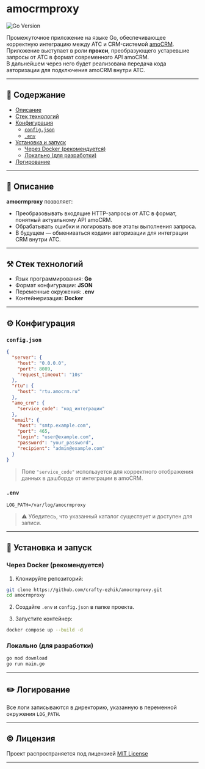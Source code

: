 # amocrmproxy
![Go Version](https://img.shields.io/badge/go%20version-%3E=1.24-61CFDD.svg?style=flat-square)

Промежуточное приложение на языке Go, обеспечивающее корректную интеграцию между АТС и CRM-системой [amoCRM](https://www.amocrm.ru/).  
Приложение выступает в роли **прокси**, преобразующего устаревшие запросы от АТС в формат современного API amoCRM.  
В дальнейшем через него будет реализована передача кода авторизации для подключения amoCRM внутри АТС.

---

## 📖 Содержание

- [Описание](#описание)
- [Стек технологий](#стек-технологий)
- [Конфигурация](#конфигурация)
    - [`config.json`](#configjson)
    - [`.env`](#env)
- [Установка и запуск](#установка-и-запуск)
    - [Через Docker (рекомендуется)](#через-docker-рекомендуется)
    - [Локально (для разработки)](#локально-для-разработки)
- [Логирование](#логирование)

---

## 📝 Описание

**amocrmproxy** позволяет:
- Преобразовывать входящие HTTP-запросы от АТС в формат, понятный актуальному API amoCRM.
- Обрабатывать ошибки и логировать все этапы выполнения запроса.
- В будущем — обмениваться кодами авторизации для интеграции CRM внутри АТС.

---

## ⚒️ Стек технологий

- Язык программирования: **Go**
- Формат конфигурации: **JSON**
- Переменные окружения: **.env**
- Контейнеризация: **Docker**

---

## ⚙️ Конфигурация

### `config.json`

```json
{
  "server": {
    "host": "0.0.0.0",
    "port": 8089,
    "request_timeout": "10s"
  },
  "rtu": {
    "host": "rtu.amocrm.ru"
  },
  "amo_crm": {
    "service_code": "код_интеграции"
  },
  "email": {
    "host": "smtp.example.com",
    "port": 465,
    "login": "user@example.com",
    "password": "your_password",
    "recipient": "admin@example.com"
  }
}
```

> Поле `"service_code"` используется для корректного отображения данных в дашборде от интеграции в amoCRM.

### `.env`

```env
LOG_PATH=/var/log/amocrmproxy
```

> ⚠️ Убедитесь, что указанный каталог существует и доступен для записи.

---

## 🚀 Установка и запуск

### Через Docker (рекомендуется)

1. Клонируйте репозиторий:

```bash
git clone https://github.com/crafty-ezhik/amocrmproxy.git
cd amocrmproxy
```

2. Создайте `.env` и `config.json` в папке проекта.

3. Запустите контейнер:

```bash
docker compose up --build -d
```

### Локально (для разработки)

```bash
go mod download
go run main.go
```

---

## ✏️ Логирование

Все логи записываются в директорию, указанную в переменной окружения `LOG_PATH`.  

---


## ©️ Лицензия

Проект распространяется под лицензией [MIT License](LICENSE)

---